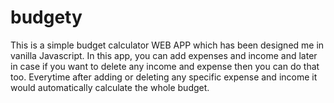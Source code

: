 # budgety

This is a simple budget calculator WEB APP which has been designed me in vanilla Javascript. In this app, you can add expenses and income and later in case if you want to delete any income and expense then you can do that too. Everytime after adding or deleting any specific expense and income it would automatically calculate the whole budget.
